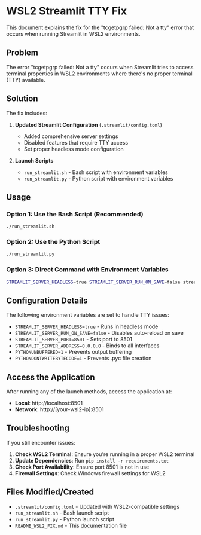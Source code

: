 # WSL2 Streamlit TTY Fix

This document explains the fix for the "tcgetpgrp failed: Not a tty" error that occurs when running Streamlit in WSL2 environments.

## Problem

The error "tcgetpgrp failed: Not a tty" occurs when Streamlit tries to access terminal properties in WSL2 environments where there's no proper terminal (TTY) available.

## Solution

The fix includes:

1. **Updated Streamlit Configuration** (`.streamlit/config.toml`)
   - Added comprehensive server settings
   - Disabled features that require TTY access
   - Set proper headless mode configuration

2. **Launch Scripts**
   - `run_streamlit.sh` - Bash script with environment variables
   - `run_streamlit.py` - Python script with environment variables

## Usage

### Option 1: Use the Bash Script (Recommended)
```bash
./run_streamlit.sh
```

### Option 2: Use the Python Script
```bash
./run_streamlit.py
```

### Option 3: Direct Command with Environment Variables
```bash
STREAMLIT_SERVER_HEADLESS=true STREAMLIT_SERVER_RUN_ON_SAVE=false streamlit run main.py
```

## Configuration Details

The following environment variables are set to handle TTY issues:

- `STREAMLIT_SERVER_HEADLESS=true` - Runs in headless mode
- `STREAMLIT_SERVER_RUN_ON_SAVE=false` - Disables auto-reload on save
- `STREAMLIT_SERVER_PORT=8501` - Sets port to 8501
- `STREAMLIT_SERVER_ADDRESS=0.0.0.0` - Binds to all interfaces
- `PYTHONUNBUFFERED=1` - Prevents output buffering
- `PYTHONDONTWRITEBYTECODE=1` - Prevents .pyc file creation

## Access the Application

After running any of the launch methods, access the application at:
- **Local**: http://localhost:8501
- **Network**: http://[your-wsl2-ip]:8501

## Troubleshooting

If you still encounter issues:

1. **Check WSL2 Terminal**: Ensure you're running in a proper WSL2 terminal
2. **Update Dependencies**: Run `pip install -r requirements.txt`
3. **Check Port Availability**: Ensure port 8501 is not in use
4. **Firewall Settings**: Check Windows firewall settings for WSL2

## Files Modified/Created

- `.streamlit/config.toml` - Updated with WSL2-compatible settings
- `run_streamlit.sh` - Bash launch script
- `run_streamlit.py` - Python launch script
- `README_WSL2_FIX.md` - This documentation file
